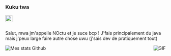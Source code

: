 ### Kuku twa

<a href="https://discord.gg/uEvBswy">
  <img align="left" alt="Mehdi's Instagram" width="22px" src="https://cdn.jsdelivr.net/npm/simple-icons@v3/icons/discord.svg" />
</a>

<br />
<br />

Salut, mwa jm'appelle NOctu et je suce bcp ! J'fais principalement du java mais j'peux large faire autre chose uwu (j'sais dev de pratiquement tout)

  <img align="right" alt="GIF" src="https://i.pinimg.com/originals/e4/26/70/e426702edf874b181aced1e2fa5c6cde.gif" />

![Mes stats Github](https://github-readme-stats.vercel.app/api?username=nocturnais&show_icons=true&hide_border=true)
<!--START_SECTION:waka-->
<!--END_SECTION:waka-->
